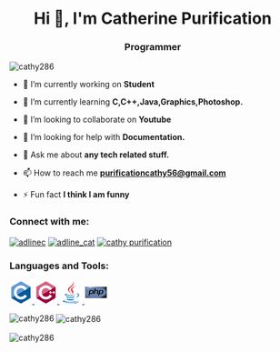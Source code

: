 <h1 align="center">Hi 👋, I'm Catherine Purification</h1>
<h3 align="center">Programmer</h3>

<p align="left"> <img src="https://komarev.com/ghpvc/?username=cathy286&label=Profile%20views&color=0e75b6&style=flat" alt="cathy286" /> </p>

- 🔭 I’m currently working on **Student**

- 🌱 I’m currently learning **C,C++,Java,Graphics,Photoshop.**

- 👯 I’m looking to collaborate on **Youtube**

- 🤝 I’m looking for help with **Documentation.**

- 💬 Ask me about **any tech related stuff.**

- 📫 How to reach me **purificationcathy56@gmail.com**

- ⚡ Fun fact **I think I am funny**

<h3 align="left">Connect with me:</h3>
<p align="left">
<a href="https://fb.com/adlinec" target="blank"><img align="center" src="https://raw.githubusercontent.com/rahuldkjain/github-profile-readme-generator/master/src/images/icons/Social/facebook.svg" alt="adlinec" height="30" width="40" /></a>
<a href="https://instagram.com/adline_cat" target="blank"><img align="center" src="https://raw.githubusercontent.com/rahuldkjain/github-profile-readme-generator/master/src/images/icons/Social/instagram.svg" alt="adline_cat" height="30" width="40" /></a>
<a href="https://www.youtube.com/c/cathy purification" target="blank"><img align="center" src="https://raw.githubusercontent.com/rahuldkjain/github-profile-readme-generator/master/src/images/icons/Social/youtube.svg" alt="cathy purification" height="30" width="40" /></a>
</p>

<h3 align="left">Languages and Tools:</h3>
<p align="left"> <a href="https://www.cprogramming.com/" target="_blank"> <img src="https://raw.githubusercontent.com/devicons/devicon/master/icons/c/c-original.svg" alt="c" width="40" height="40"/> </a> <a href="https://www.w3schools.com/cpp/" target="_blank"> <img src="https://raw.githubusercontent.com/devicons/devicon/master/icons/cplusplus/cplusplus-original.svg" alt="cplusplus" width="40" height="40"/> </a> <a href="https://www.java.com" target="_blank"> <img src="https://raw.githubusercontent.com/devicons/devicon/master/icons/java/java-original.svg" alt="java" width="40" height="40"/> </a> <a href="https://www.php.net" target="_blank"> <img src="https://raw.githubusercontent.com/devicons/devicon/master/icons/php/php-original.svg" alt="php" width="40" height="40"/> </a> </p>

<p><img align="left" src="https://github-readme-stats.vercel.app/api/top-langs?username=cathy286&show_icons=true&locale=en&layout=compact" alt="cathy286" /></p>

<p>&nbsp;<img align="center" src="https://github-readme-stats.vercel.app/api?username=cathy286&show_icons=true&locale=en" alt="cathy286" /></p>

<p><img align="center" src="https://github-readme-streak-stats.herokuapp.com/?user=cathy286&" alt="cathy286" /></p>

